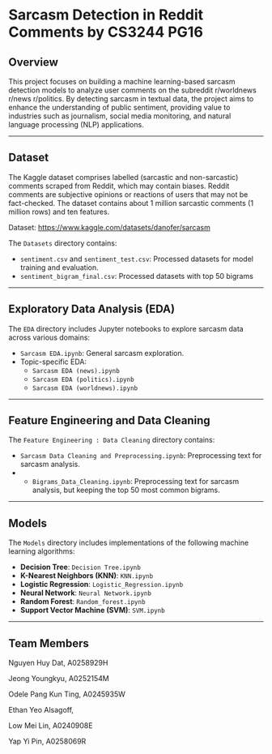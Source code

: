 # Sarcasm Detection in Reddit Comments by CS3244 PG16

## Overview
This project focuses on building a machine learning-based sarcasm detection models to analyze user comments on the subreddit r/worldnews r/news r/politics. By detecting sarcasm in textual data, the project aims to enhance the understanding of public sentiment, providing value to industries such as journalism, social media monitoring, and natural language processing (NLP) applications. 

---

## Dataset
The Kaggle dataset comprises labelled (sarcastic and non-sarcastic) comments scraped from Reddit, which may contain biases. Reddit comments are subjective opinions or reactions of users that may not be fact-checked. The dataset contains about 1 million sarcastic comments (1 million rows) and ten features. 

Dataset: https://www.kaggle.com/datasets/danofer/sarcasm

The `Datasets` directory contains:
- `sentiment.csv` and `sentiment_test.csv`: Processed datasets for model training and evaluation.
- `sentiment_bigram_final.csv`: Processed datasets with top 50 bigrams

---

## Exploratory Data Analysis (EDA)

The `EDA` directory includes Jupyter notebooks to explore sarcasm data across various domains:
- `Sarcasm EDA.ipynb`: General sarcasm exploration.
- Topic-specific EDA: 
  - `Sarcasm EDA (news).ipynb`
  - `Sarcasm EDA (politics).ipynb`
  - `Sarcasm EDA (worldnews).ipynb`

---

## Feature Engineering and Data Cleaning

The `Feature Engineering : Data Cleaning` directory contains:
- `Sarcasm Data Cleaning and Preprocessing.ipynb`: Preprocessing text for sarcasm analysis.
- - `Bigrams_Data_Cleaning.ipynb`: Preprocessing text for sarcasm analysis, but keeping the top 50 most common bigrams.

---

## Models

The `Models` directory includes implementations of the following machine learning algorithms:
- **Decision Tree**: `Decision Tree.ipynb`
- **K-Nearest Neighbors (KNN)**: `KNN.ipynb`
- **Logistic Regression**: `Logistic_Regression.ipynb`
- **Neural Network**: `Neural Network.ipynb`
- **Random Forest**: `Random_forest.ipynb`
- **Support Vector Machine (SVM)**: `SVM.ipynb`

---

## Team Members
Nguyen Huy Dat, A0258929H

Jeong Youngkyu, A0252154M

Odele Pang Kun Ting, A0245935W

Ethan Yeo Alsagoff, 

Low Mei Lin, A0240908E

Yap Yi Pin, A0258069R


